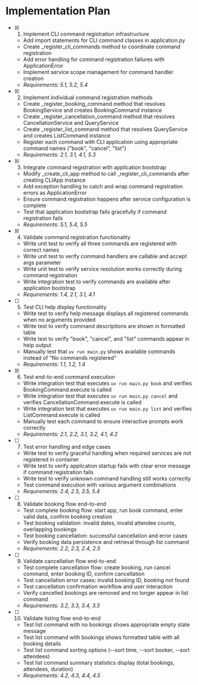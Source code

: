 # Implementation Plan

- [x] 1. Implement CLI command registration infrastructure
  - Add import statements for CLI command classes in application.py
  - Create _register_cli_commands method to coordinate command registration
  - Add error handling for command registration failures with ApplicationError
  - Implement service scope management for command handler creation
  - _Requirements: 5.1, 5.2, 5.4_

- [x] 2. Implement individual command registration methods
  - Create _register_booking_command method that resolves BookingService and creates BookingCommand instance
  - Create _register_cancellation_command method that resolves CancellationService and QueryService
  - Create _register_list_command method that resolves QueryService and creates ListCommand instance
  - Register each command with CLI application using appropriate command names ("book", "cancel", "list")
  - _Requirements: 2.1, 3.1, 4.1, 5.3_

- [x] 3. Integrate command registration with application bootstrap
  - Modify _create_cli_app method to call _register_cli_commands after creating CLIApp instance
  - Add exception handling to catch and wrap command registration errors as ApplicationError
  - Ensure command registration happens after service configuration is complete
  - Test that application bootstrap fails gracefully if command registration fails
  - _Requirements: 5.1, 5.4, 5.5_

- [x] 4. Validate command registration functionality
  - Write unit test to verify all three commands are registered with correct names
  - Write unit test to verify command handlers are callable and accept args parameter
  - Write unit test to verify service resolution works correctly during command registration
  - Write integration test to verify commands are available after application bootstrap
  - _Requirements: 1.4, 2.1, 3.1, 4.1_

- [ ] 5. Test CLI help display functionality
  - Write test to verify help message displays all registered commands when no arguments provided
  - Write test to verify command descriptions are shown in formatted table
  - Write test to verify "book", "cancel", and "list" commands appear in help output
  - Manually test that `uv run main.py` shows available commands instead of "No commands registered"
  - _Requirements: 1.1, 1.2, 1.4_

- [x] 6. Test end-to-end command execution
  - Write integration test that executes `uv run main.py book` and verifies BookingCommand.execute is called
  - Write integration test that executes `uv run main.py cancel` and verifies CancellationCommand.execute is called  
  - Write integration test that executes `uv run main.py list` and verifies ListCommand.execute is called
  - Manually test each command to ensure interactive prompts work correctly
  - _Requirements: 2.1, 2.2, 3.1, 3.2, 4.1, 4.2_

- [ ] 7. Test error handling and edge cases
  - Write test to verify graceful handling when required services are not registered in container
  - Write test to verify application startup fails with clear error message if command registration fails
  - Write test to verify unknown command handling still works correctly
  - Test command execution with various argument combinations
  - _Requirements: 2.4, 2.5, 3.5, 5.4_

- [ ] 8. Validate booking flow end-to-end
  - Test complete booking flow: start app, run book command, enter valid data, confirm booking creation
  - Test booking validation: invalid dates, invalid attendee counts, overlapping bookings
  - Test booking cancellation: successful cancellation and error cases
  - Verify booking data persistence and retrieval through list command
  - _Requirements: 2.2, 2.3, 2.4, 2.5_

- [ ] 9. Validate cancellation flow end-to-end  
  - Test complete cancellation flow: create booking, run cancel command, enter booking ID, confirm cancellation
  - Test cancellation error cases: invalid booking ID, booking not found
  - Test cancellation confirmation workflow and user interaction
  - Verify cancelled bookings are removed and no longer appear in list command
  - _Requirements: 3.2, 3.3, 3.4, 3.5_

- [ ] 10. Validate listing flow end-to-end
  - Test list command with no bookings shows appropriate empty state message
  - Test list command with bookings shows formatted table with all booking details
  - Test list command sorting options (--sort time, --sort booker, --sort attendees)
  - Test list command summary statistics display (total bookings, attendees, duration)
  - _Requirements: 4.2, 4.3, 4.4, 4.5_